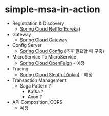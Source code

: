 # simple-msa-in-action

* Registration & Discovery
  * [Spring Cloud Netflix(Eureka)](https://cloud.spring.io/spring-cloud-netflix/reference/html/)
* Gateway
  * [Spring Cloud Gateway](https://cloud.spring.io/spring-cloud-gateway/reference/html/)
* Config Server
  * [Spring Cloud Config](https://docs.spring.io/spring-cloud-config/docs/current/reference/html/) (추후 필요할 때 구축)
* MicroService To MicroService
  * [Spring Cloud OpenFeign](https://spring.io/projects/spring-cloud-openfeign) - 예정
* Tracing
  * [Spring Cloud Sleuth (Zipkin)](https://spring.io/projects/spring-cloud-sleuth) - 예정
* Transaction Management
  * Saga Pattern ?
    * Kafka ?
    * Axon ?
* API Composition, CQRS
  * 예정